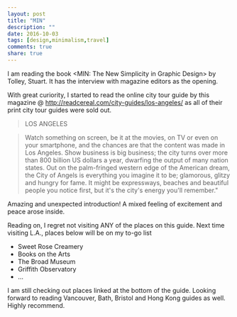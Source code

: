 ```yaml
---
layout: post
title: "MIN"
description: ""
date: 2016-10-03
tags: [design,minimalism,travel]
comments: true
share: true
---
```


I am reading the book <MIN: The New Simplicity in Graphic Design> by Tolley, Stuart. It has the interview with <CEREAL> magazine editors as the opening. 

With great curiority, I started to read the online city tour guide by this magazine @ http://readcereal.com/city-guides/los-angeles/ as all of their print city tour guides were sold out. 

> LOS ANGELES

> Watch something on screen, be it at the movies, on TV or even on your smartphone, and the chances are that the content was made in Los Angeles. Show business is big business; the city turns over more than 800 billion US dollars a year, dwarfing the output of many nation states. Out on the palm-fringed western edge of the American dream, the City of Angels is everything you imagine it to be; glamorous, glitzy and hungry for fame. It might be expressways, beaches and beautiful people you notice first, but it's the city's energy you'll remember." 

Amazing and unexpected introduction! A mixed feeling of excitement and peace arose inside.  

Reading on, I regret not visiting ANY of the places on this guide. Next time visiting L.A., places below will be on my to-go list

- Sweet Rose Creamery
- Books on the Arts
- The Broad Museum
- Griffith Observatory
- ...

I am still checking out places linked at the bottom of the guide. Looking forward to reading Vancouver, Bath, Bristol and Hong Kong guides as well. Highly recommend. 

